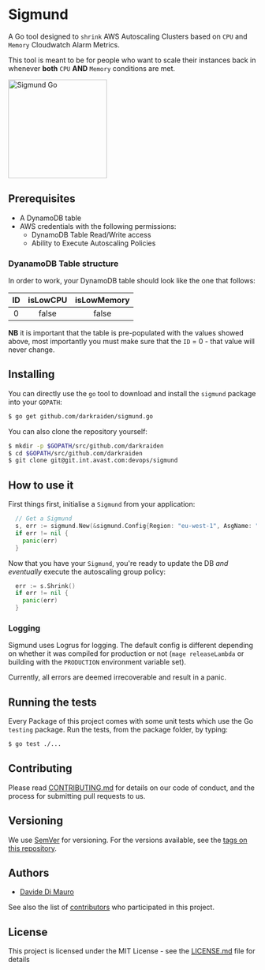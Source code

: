 # Sigmund

A Go tool designed to `shrink` AWS Autoscaling Clusters based on `CPU` and `Memory` Cloudwatch Alarm Metrics.

This tool is meant to be for people who want to scale their instances back in whenever **both** `CPU` **AND** `Memory` conditions are met.

<img id="gopher" src="https://storage.googleapis.com/gopherizeme.appspot.com/gophers/7da7cd5ba32fae25e03301f30ba3a1296b47ca2e.png" alt="Sigmund Go" height=200px >

## Prerequisites

-   A DynamoDB table
-   AWS credentials with the following permissions:
    -   DynamoDB Table Read/Write access
    -   Ability to Execute Autoscaling Policies

### DyanamoDB Table structure

In order to work, your DynamoDB table should look like the one that follows:

| ID  | isLowCPU | isLowMemory |
| :-: | :------: | :---------: |
|  0  |  false   |    false    |

**NB** it is important that the table is pre-populated with the values showed above, most importantly you must make sure that the `ID` = 0 - that value will never change.

## Installing

You can directly use the `go` tool to download and install the `sigmund` package into your `GOPATH`:

```bash
$ go get github.com/darkraiden/sigmund.go
```

You can also clone the repository yourself:

```bash
$ mkdir -p $GOPATH/src/github.com/darkraiden
$ cd $GOPATH/src/github.com/darkraiden
$ git clone git@git.int.avast.com:devops/sigmund
```

## How to use it

First things first, initialise a `Sigmund` from your application:

```go
  // Get a Sigmund
  s, err := sigmund.New(&sigmund.Config{Region: "eu-west-1", AsgName: "anASGName", PolicyName: "anASGPolicyName", TableName: "aDynamoTableName", Metric: "LowCPU"}) // LowCPU can be replaced by OkCPU, LowMemory, OkMemory, depending on which metric changed on your Cloudwatch Alerts
  if err != nil {
    panic(err)
  }
```

Now that you have your `Sigmund`, you're ready to update the DB _and eventually_ execute the autoscaling group policy:

```go
  err := s.Shrink()
  if err != nil {
    panic(err)
  }
```

### Logging

Sigmund uses Logrus for logging. The default config is different depending on whether it was compiled for production or not (`mage releaseLambda` or building with the `PRODUCTION` environment variable set).

Currently, all errors are deemed irrecoverable and result in a panic.

## Running the tests

Every Package of this project comes with some unit tests which use the Go `testing` package. Run the tests, from the package folder, by typing:

```bash
$ go test ./...
```

## Contributing

Please read [CONTRIBUTING.md](CONTRIBUTING.md) for details on our code of conduct, and the process for submitting pull requests to us.

## Versioning

We use [SemVer](http://semver.org/) for versioning. For the versions available, see the [tags on this repository](https://github.com/darkraiden/sigmund/tags).

## Authors

-   [Davide Di Mauro](https://github.com/darkraiden)

See also the list of [contributors](contributors.md) who participated in this project.

## License

This project is licensed under the MIT License - see the [LICENSE.md](LICENSE.md) file for details
